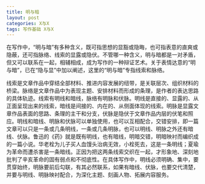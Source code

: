 ```yaml
---
title: 明与暗
layout: post
categories: X与X
tags: 写作基础 X与X
---
```


在写作中，“明与暗”有多种含义，既可指思想的显豁或隐晦，也可指表意的直爽或隐蔽，还可指脉络、线索的显露或隐伏。不管哪一种含义，明与暗都是一对矛盾，但又可以联系在一起，相辅相成，成为写作的一种辩证艺术。关于表情达意的“明与暗”，已在“隐与显”中加以阐述，这里的“明与暗”专指线索和脉络。

线索是文章作品中穿结全部材料、推进内容发展的纽带，是关联层次、组织材料的桥梁。脉络是文章作品中为表现主题、安排材料而形成的条理，是作者的表达思路的具体轨迹。线索有明线和暗线，脉络有明脉和伏脉。明线是直接的、显露的、从正面呈现出来的线索，暗线是间接的、内在的、从侧面体现的线索。明脉是显露文章作品表面的思路、条理的主干和分支，伏脉是隐伏于文章作品内层的伏笔和照应。明线和暗线、明脉和伏脉可以单独使用，也可以互相配合，交错安排，即一篇文章可以只是一条或几条明线，一条或几条明脉，也可以明线、明脉之外还有暗线、伏脉。鲁迅的《药》就是既有明线，也有暗线，明暗交错，明暗映衬而编织成的一篇小说。华老栓为儿子买人血馒头治病无效，小栓死去，这是一条明线；夏瑜为革命而遭杀害是一条暗线。正因为把这两条线索交织在一起，才形象地、深刻地批判了辛亥革命的固有弱点和不彻底性。在具体写作中，明线必须明确、集中，要贯穿始终，明脉要前后勾联，有其必然联系，如果有暗线、伏脉，也要交代清楚，并要与明线、明脉映衬配合，为深化主题、刻画人物、拓展内容服务。 